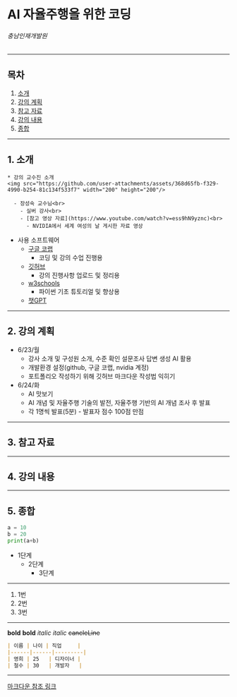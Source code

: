 AI 자율주행을 위한 코딩
=============
###### 충남인재개발원

***
## 목차
1. [소개](https://github.com/gksquf0336/ChungnamWorkForceDevelopCenter_AI_Python/blob/main/test.md#1-%EC%86%8C%EA%B0%9C)
2. [강의 계획](https://github.com/gksquf0336/ChungnamWorkForceDevelopCenter_AI_Python/blob/main/test.md#2-%EA%B0%95%EC%9D%98-%EA%B3%84%ED%9A%8D)
3. [참고 자료](https://github.com/gksquf0336/ChungnamWorkForceDevelopCenter_AI_Python/blob/main/test.md#3-%EC%B0%B8%EA%B3%A0-%EC%9E%90%EB%A3%8C)
4. [강의 내용](https://github.com/gksquf0336/ChungnamWorkForceDevelopCenter_AI_Python/blob/main/test.md#4-%EA%B0%95%EC%9D%98-%EB%82%B4%EC%9A%A9)
5. [종합](https://github.com/gksquf0336/ChungnamWorkForceDevelopCenter_AI_Python/blob/main/test.md#5-%EC%A2%85%ED%95%A9)

***
## 1. 소개
```
* 강의 교수진 소개
<img src="https://github.com/user-attachments/assets/368d65fb-f329-4990-b254-81c134f533f7" width="200" height="200"/>

  - 장성숙 교수님<br>
    - 실버 강사<br>
    - [참고 영상 자료](https://www.youtube.com/watch?v=ess9hN9yznc)<br>
      - NVIDIA에서 세계 여성의 날 게시한 자료 영상
```
      
* 사용 소프트웨어
  - [구글 코랩](https://colab.google/)
    - 코딩 및 강의 수업 진행용
  - [깃허브](https://github.com/)
    - 강의 진행사항 업로드 및 정리용
  - [w3schools](https://www.w3schools.com/)
    - 파이썬 기초 튜토리얼 및 향상용
  - [챗GPT](https://chatgpt.com/?utm_source=google&utm_medium=paidsearch_brand&utm_campaign=DEPT_SEM_Google_Brand_Acquisition_APAC_SouthKorea_Consumer_CPA_BAU_Mix_Korean-HighRisk&utm_term=%EC%B1%97gpt&gad_source=1&gad_campaignid=21990694068&gbraid=0AAAAA-IW-UUgbVkb6k27jFFwqLDIdZytI&gclid=Cj0KCQjw097CBhDIARIsAJ3-nxfZGKv7quCuI1NADI2ZtcKqpVG9-xJWBoFtMYP391MfyTBUCqYgUUsaApFsEALw_wcB) 

***
## 2. 강의 계획
* 6/23/월
  - 강사 소개 및 구성원 소개, 수준 확인 설문조사 답변 생성 AI 활용
  - 개발환경 설정(github, 구글 코랩, nvidia 계정)
  - 포트폴리오 작성하기 위해 깃허브 마크다운 작성법 익히기
* 6/24/화
  - AI 맛보기
  - AI 개념 및 자율주행 기술의 발전, 자율주행 기반의 AI 개념 조사 후 발표
  - 각 1명씩 발표(5분) - 발표자 점수 100점 만점

***
## 3. 참고 자료

***
## 4. 강의 내용


***
## 5. 종합



```python
a = 10
b = 20
print(a+b)
```


* 1단계
  - 2단계
    + 3단계
      
***

1. 1번
  2. 2번
  3. 3번


***

__bold__
**bold**
_italic_
*italic*
~~cancleLine~~

```md
| 이름 | 나이 | 직업     |
|------|------|---------|
| 영희 | 25   | 디자이너 |
| 철수 | 30   | 개발자   |
```

***

[마크다운 참조 링크](https://gist.github.com/ihoneymon/652be052a0727ad59601)
